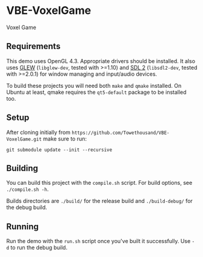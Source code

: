 # VBE-VoxelGame

Voxel Game

## Requirements

This demo uses OpenGL 4.3. Appropriate drivers should be installed. It also uses [GLEW](http://glew.sourceforge.net/) (`libglew-dev`, tested with >=1.10) and [SDL 2](https://www.libsdl.org/) (`libsdl2-dev`, tested with >=2.0.1) for window managing and input/audio devices.

To build these projects you will need both `make` and `qmake` installed. On Ubuntu at least, qmake requires the `qt5-default` package to be installed too.

## Setup

After cloning initially from `https://github.com/Towethousand/VBE-VoxelGame.git` make sure to run:

    git submodule update --init --recursive

## Building

You can build this project with the `compile.sh` script. For build options, see `./compile.sh -h`.

Builds directories are `./build/` for the release build and `./build-debug/` for the debug build.

## Running

Run the demo with the `run.sh` script once you've built it successfully. Use `-d` to run the debug build.
